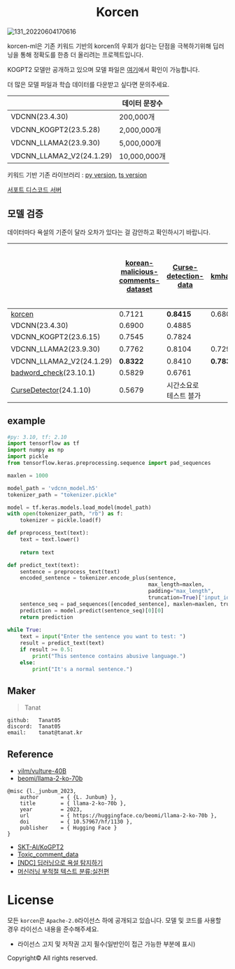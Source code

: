 <div align="center">
  <h1>Korcen</h1>
</div>

![131_20220604170616](https://user-images.githubusercontent.com/85154556/171998341-9a7439c8-122f-4a9f-beb6-0e0b3aad05ed.png)

korcen-ml은 기존 키워드 기반의 korcen의 우회가 쉽다는 단점을 극복하기위해 딥러닝을 통해 정확도를 한층 더 올리려는 프로젝트입니다.

KOGPT2 모델만 공개하고 있으며 모델 파일은 [여기](https://github.com/KR-korcen/korcen-ml/tree/main/model)에서 확인이 가능합니다.

더 많은 모델 파일과 학습 데이터를 다운받고 싶다면 문의주세요.

|  | 데이터 문장수 |
|------|------|
| VDCNN(23.4.30) | 200,000개 |
| VDCNN_KOGPT2(23.5.28) | 2,000,000개 |
| VDCNN_LLAMA2(23.9.30) | 5,000,000개 | 
| VDCNN_LLAMA2_V2(24.1.29) | 10,000,000개 |


키워드 기반 기존 라이브러리 : [py version](https://github.com/KR-korcen/korcen), [ts version](https://github.com/KR-korcen/korcen.ts)

[서포트 디스코드 서버](https://discord.gg/wyTU3ZQBPE)

## 모델 검증
데이터마다 욕설의 기준이 달라 오차가 있다는 걸 감안하고 확인하시기 바랍니다.


|  | [korean-malicious-comments-dataset](https://github.com/ZIZUN/korean-malicious-comments-dataset) | [Curse-detection-data](https://github.com/2runo/Curse-detection-data) | [kmhas_korean_hate_speech](https://huggingface.co/datasets/jeanlee/kmhas_korean_hate_speech) | [Korean Extremist Website Womad Hate Speech Data](https://www.kaggle.com/datasets/captainnemo9292/korean-extremist-website-womad-hate-speech-data/data) | [LGBT-targeted HateSpeech Comments Dataset (Korean)](https://www.kaggle.com/datasets/junbumlee/lgbt-hatespeech-comments-at-naver-news-korean) |
|------|------|------|------|------|------|
| [korcen](https://github.com/KR-korcen/korcen) | 0.7121 | **0.8415** | 0.6800 | 0.6305 | 0.4479 |
| VDCNN(23.4.30) | 0.6900 | 0.4885 |  | 0.4885 |  |
| VDCNN_KOGPT2(23.6.15) | 0.7545 | 0.7824 |  | 0.7055 | 0.6875 |
| VDCNN_LLAMA2(23.9.30) | 0.7762 | 0.8104 | 0.7296 | V2로 대체 |  |
| VDCNN_LLAMA2_V2(24.1.29) | **0.8322** | 0.8410 | **0.7837** | **0.7120** | **0.7477** |
| [badword_check](https://github.com/Nam-SW/badword_check)(23.10.1) | 0.5829 | 0.6761 |  |  | 0.4738 |
| [CurseDetector](https://github.com/mangto/CurseDetector)(24.1.10) | 0.5679 | 시간소요로 테스트 블가 |  | 0.5785 |  |

## example
```py
#py: 3.10, tf: 2.10
import tensorflow as tf
import numpy as np
import pickle
from tensorflow.keras.preprocessing.sequence import pad_sequences

maxlen = 1000

model_path = 'vdcnn_model.h5'
tokenizer_path = "tokenizer.pickle"

model = tf.keras.models.load_model(model_path)
with open(tokenizer_path, "rb") as f:
    tokenizer = pickle.load(f)

def preprocess_text(text):
    text = text.lower()
    
    return text

def predict_text(text):
    sentence = preprocess_text(text)
    encoded_sentence = tokenizer.encode_plus(sentence,
                                             max_length=maxlen,
                                             padding="max_length",
                                             truncation=True)['input_ids']
    sentence_seq = pad_sequences([encoded_sentence], maxlen=maxlen, truncating="post")
    prediction = model.predict(sentence_seq)[0][0]
    return prediction
    
while True:
    text = input("Enter the sentence you want to test: ")
    result = predict_text(text)
    if result >= 0.5:
        print("This sentence contains abusive language.")
    else:
        print("It's a normal sentence.")
```


## Maker


>Tanat
```
github:   Tanat05
discord:  Tanat05
email:    tanat@tanat.kr
```

## Reference


- [vilm/vulture-40B](https://huggingface.co/vilm/vulture-40b)
- [beomi/llama-2-ko-70b](https://huggingface.co/beomi/llama-2-ko-70b)
```
@misc {l._junbum_2023,
    author       = { {L. Junbum} },
    title        = { llama-2-ko-70b },
    year         = 2023,
    url          = { https://huggingface.co/beomi/llama-2-ko-70b },
    doi          = { 10.57967/hf/1130 },
    publisher    = { Hugging Face }
}
```
- [SKT-AI/KoGPT2](https://github.com/SKT-AI/KoGPT2)
- [Toxic_comment_data](https://github.com/songys/Toxic_comment_data)
- [[NDC] 딥러닝으로 욕설 탐지하기](https://youtu.be/K4nU7yXy7R8)
- [머신러닝 부적절 텍스트 분류:실전편](https://medium.com/watcha/%EB%A8%B8%EC%8B%A0%EB%9F%AC%EB%8B%9D-%EB%B6%80%EC%A0%81%EC%A0%88-%ED%85%8D%EC%8A%A4%ED%8A%B8-%EB%B6%84%EB%A5%98-%EC%8B%A4%EC%A0%84%ED%8E%B8-57587ecfae78)


# License
모든 `korcen`은 `Apache-2.0`라이선스 하에 공개되고 있습니다. 모델 및 코드를 사용할 경우 라이선스 내용을 준수해주세요. 

- 라이선스 고지 및 저작권 고지 필수(일반인이 접근 가능한 부분에 표시)

Copyright© All rights reserved.
